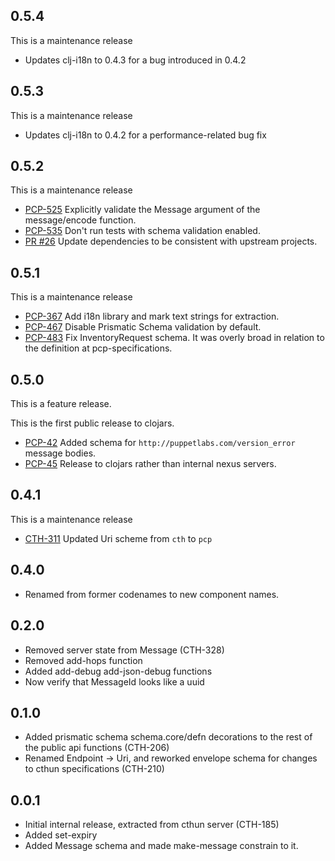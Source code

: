 ## 0.5.4

This is a maintenance release

* Updates clj-i18n to 0.4.3 for a bug introduced in 0.4.2

## 0.5.3

This is a maintenance release

* Updates clj-i18n to 0.4.2 for a performance-related bug fix

## 0.5.2

This is a maintenance release

* [PCP-525](https://tickets.puppetlabs.com/browse/PCP-525) Explicitly
  validate the Message argument of the message/encode function.
* [PCP-535](https://tickets.puppetlabs.com/browse/PCP-535) Don't run tests
  with schema validation enabled.
* [PR #26](https://github.com/puppetlabs/clj-pcp-common/pull/26) Update
  dependencies to be consistent with upstream projects.

## 0.5.1

This is a maintenance release

* [PCP-367](https://tickets.puppetlabs.com/browse/PCP-367) Add i18n library
  and mark text strings for extraction.
* [PCP-467](https://tickets.puppetlabs.com/browse/PCP-467) Disable Prismatic
  Schema validation by default.
* [PCP-483](https://tickets.puppetlabs.com/browse/PCP-483) Fix InventoryRequest
  schema. It was overly broad in relation to the definition at
  pcp-specifications.

## 0.5.0

This is a feature release.

This is the first public release to clojars.

* [PCP-42](https://tickets.puppetlabs.com/browse/PCP-42) Added schema for
  `http://puppetlabs.com/version_error` message bodies.
* [PCP-45](https://tickets.puppetlabs.com/browse/PCP-45) Release to clojars
  rather than internal nexus servers.

## 0.4.1

This is a maintenance release

* [CTH-311](https://tickets.puppetlabs.com/browse/CTH-311) Updated
  Uri scheme from `cth` to `pcp`

## 0.4.0

* Renamed from former codenames to new component names.

## 0.2.0

* Removed server state from Message (CTH-328)
* Removed add-hops function
* Added add-debug add-json-debug functions
* Now verify that MessageId looks like a uuid

## 0.1.0

* Added prismatic schema schema.core/defn decorations to the rest of
  the public api functions (CTH-206)
* Renamed Endpoint -> Uri, and reworked envelope schema for changes to
  cthun specifications (CTH-210)

## 0.0.1

* Initial internal release, extracted from cthun server (CTH-185)
* Added set-expiry
* Added Message schema and made make-message constrain to it.
